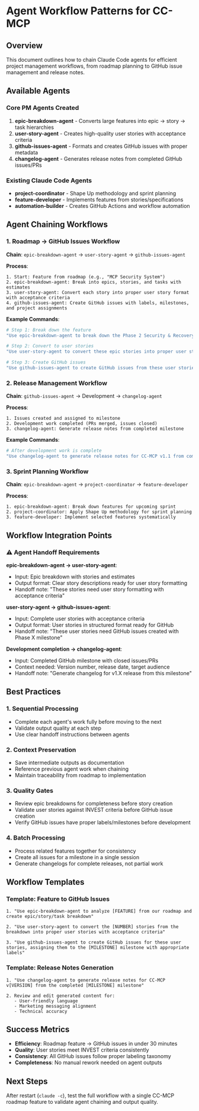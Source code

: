 # Agent Workflow Patterns for CC-MCP

## Overview

This document outlines how to chain Claude Code agents for efficient project management workflows, from roadmap planning to GitHub issue management and release notes.

## Available Agents

### Core PM Agents Created
1. **epic-breakdown-agent** - Converts large features into epic → story → task hierarchies
2. **user-story-agent** - Creates high-quality user stories with acceptance criteria
3. **github-issues-agent** - Formats and creates GitHub issues with proper metadata
4. **changelog-agent** - Generates release notes from completed GitHub issues/PRs

### Existing Claude Code Agents
- **project-coordinator** - Shape Up methodology and sprint planning
- **feature-developer** - Implements features from stories/specifications
- **automation-builder** - Creates GitHub Actions and workflow automation

## Agent Chaining Workflows

### 1. Roadmap → GitHub Issues Workflow

**Chain**: `epic-breakdown-agent` → `user-story-agent` → `github-issues-agent`

**Process**:
```
1. Start: Feature from roadmap (e.g., "MCP Security System")
2. epic-breakdown-agent: Break into epics, stories, and tasks with estimates
3. user-story-agent: Convert each story into proper user story format with acceptance criteria
4. github-issues-agent: Create GitHub issues with labels, milestones, and project assignments
```

**Example Commands**:
```bash
# Step 1: Break down the feature
"Use epic-breakdown-agent to break down the Phase 2 Security & Recovery features from our roadmap"

# Step 2: Convert to user stories  
"Use user-story-agent to convert these epic stories into proper user stories with acceptance criteria"

# Step 3: Create GitHub issues
"Use github-issues-agent to create GitHub issues from these user stories with proper labels and milestones"
```

### 2. Release Management Workflow

**Chain**: `github-issues-agent` → Development → `changelog-agent`

**Process**:
```
1. Issues created and assigned to milestone
2. Development work completed (PRs merged, issues closed)
3. changelog-agent: Generate release notes from completed milestone
```

**Example Commands**:
```bash
# After development work is complete
"Use changelog-agent to generate release notes for CC-MCP v1.1 from completed GitHub issues and PRs"
```

### 3. Sprint Planning Workflow

**Chain**: `epic-breakdown-agent` → `project-coordinator` → `feature-developer`

**Process**:
```
1. epic-breakdown-agent: Break down features for upcoming sprint
2. project-coordinator: Apply Shape Up methodology for sprint planning
3. feature-developer: Implement selected features systematically
```

## Workflow Integration Points

### ⚠️ Agent Handoff Requirements

**epic-breakdown-agent → user-story-agent**:
- Input: Epic breakdown with stories and estimates
- Output format: Clear story descriptions ready for user story formatting
- Handoff note: "These stories need user story formatting with acceptance criteria"

**user-story-agent → github-issues-agent**:
- Input: Complete user stories with acceptance criteria
- Output format: User stories in structured format ready for GitHub
- Handoff note: "These user stories need GitHub issues created with Phase X milestone"

**Development completion → changelog-agent**:
- Input: Completed GitHub milestone with closed issues/PRs
- Context needed: Version number, release date, target audience
- Handoff note: "Generate changelog for v1.X release from this milestone"

## Best Practices

### 1. Sequential Processing
- Complete each agent's work fully before moving to the next
- Validate output quality at each step
- Use clear handoff instructions between agents

### 2. Context Preservation
- Save intermediate outputs as documentation
- Reference previous agent work when chaining
- Maintain traceability from roadmap to implementation

### 3. Quality Gates
- Review epic breakdowns for completeness before story creation
- Validate user stories against INVEST criteria before GitHub issue creation
- Verify GitHub issues have proper labels/milestones before development

### 4. Batch Processing
- Process related features together for consistency
- Create all issues for a milestone in a single session
- Generate changelogs for complete releases, not partial work

## Workflow Templates

### Template: Feature to GitHub Issues
```
1. "Use epic-breakdown-agent to analyze [FEATURE] from our roadmap and create epic/story/task breakdown"
   
2. "Use user-story-agent to convert the [NUMBER] stories from the breakdown into proper user stories with acceptance criteria"
   
3. "Use github-issues-agent to create GitHub issues for these user stories, assigning them to the [MILESTONE] milestone with appropriate labels"
```

### Template: Release Notes Generation
```
1. "Use changelog-agent to generate release notes for CC-MCP v[VERSION] from the completed [MILESTONE] milestone"
   
2. Review and edit generated content for:
   - User-friendly language
   - Marketing messaging alignment
   - Technical accuracy
```

## Success Metrics

- **Efficiency**: Roadmap feature → GitHub issues in under 30 minutes
- **Quality**: User stories meet INVEST criteria consistently
- **Consistency**: All GitHub issues follow proper labeling taxonomy
- **Completeness**: No manual rework needed on agent outputs

## Next Steps

After restart (`claude -c`), test the full workflow with a single CC-MCP roadmap feature to validate agent chaining and output quality.